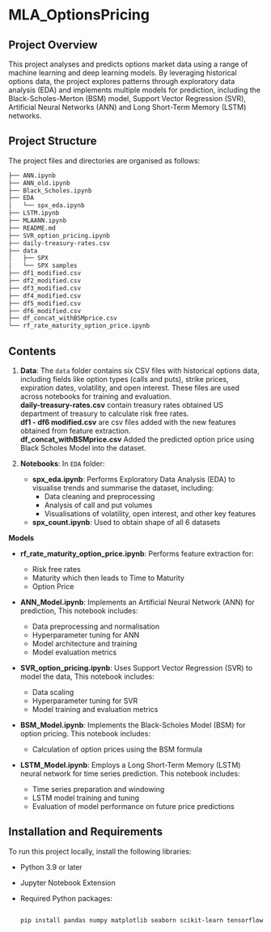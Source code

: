 # MLA_OptionsPricing
 
## Project Overview
This project analyses and predicts options market data using a range of machine learning and deep learning models. By leveraging historical options data, the project explores patterns through exploratory data analysis (EDA) and implements multiple models for prediction, including the Black-Scholes-Merton (BSM) model, Support Vector Regression (SVR), Artificial Neural Networks (ANN) and Long Short-Term Memory (LSTM) networks.

## Project Structure
The project files and directories are organised as follows:


``` bash
├── ANN.ipynb
├── ANN_old.ipynb
├── Black_Scholes.ipynb
├── EDA
│   └── spx_eda.ipynb
├── LSTM.ipynb
├── MLAANN.ipynb
├── README.md
├── SVR_option_pricing.ipynb
├── daily-treasury-rates.csv
├── data
│   ├── SPX
│   └── SPX samples
├── df1_modified.csv
├── df2_modified.csv
├── df3_modified.csv
├── df4_modified.csv
├── df5_modified.csv
├── df6_modified.csv
├── df_concat_withBSMprice.csv
└── rf_rate_maturity_option_price.ipynb

```

## Contents
1. **Data**: The `data` folder contains six CSV files with historical options data, including fields like option types (calls and puts), strike prices, expiration dates, volatility, and open interest. These files are used across notebooks for training and evaluation. <br>**daily-treasury-rates.csv** contain treasury rates obtained US department of treasury to calculate risk free rates. <br>**df1 - df6 modified.csv** are csv files added with the new features obtained from feature extraction. <br>**df_concat_withBSMprice.csv** Added the predicted option price using Black Scholes Model into the dataset.

2. **Notebooks**:
   In `EDA` folder:
   - **spx_eda.ipynb**: Performs Exploratory Data Analysis (EDA) to visualise trends and summarise the dataset, including:
     - Data cleaning and preprocessing
     - Analysis of call and put volumes
     - Visualisations of volatility, open interest, and other key features
   - **spx_count.ipynb**: Used to obtain shape of all 6 datasets
     
  **Models**
   - **rf_rate_maturity_option_price.ipynb**: Performs feature extraction for:
     - Risk free rates
     - Maturity which then leads to Time to Maturity
     - Option Price
       
   - **ANN_Model.ipynb**: Implements an Artificial Neural Network (ANN) for prediction, This notebook includes:
     - Data preprocessing and normalisation
     - Hyperparameter tuning for ANN
     - Model architecture and training
     - Model evaluation metrics
       
   - **SVR_option_pricing.ipynb**: Uses Support Vector Regression (SVR) to model the data, This notebook includes:
     - Data scaling
     - Hyperparameter tuning for SVR
     - Model training and evaluation metrics
       
   - **BSM_Model.ipynb**: Implements the Black-Scholes Model (BSM) for option pricing. This notebook includes:
     - Calculation of option prices using the BSM formula
       
   - **LSTM_Model.ipynb**: Employs a Long Short-Term Memory (LSTM) neural network for time series prediction. This notebook includes:
     - Time series preparation and windowing
     - LSTM model training and tuning
     - Evaluation of model performance on future price predictions

## Installation and Requirements
To run this project locally, install the following libraries:

- Python 3.9 or later
- Jupyter Notebook Extension
- Required Python packages:
  
  ```bash

  pip install pandas numpy matplotlib seaborn scikit-learn tensorflow keras
